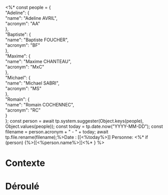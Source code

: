 <%* const people = {  
  "Adeline": {  
    "name": "Adeline AVRIL",  
    "acronym": "AA"  
  },  
  "Baptiste": {  
    "name": "Baptiste FOUCHER",  
    "acronym": "BF"  
  },  
  "Maxime": {  
    "name": "Maxime CHANTEAU",  
    "acronym": "MxC"  
  },  
  "Michael": {  
    "name": "Michael SABRI",  
    "acronym": "MS"  
  },  
  "Romain": {  
    "name": "Romain COCHENNEC",  
    "acronym": "RC"  
  }  
}; 
const person = await tp.system.suggester(Object.keys(people), Object.values(people));
const today = tp.date.now("YYYY-MM-DD");
const filename = person.acronym + " - " + today; await tp.file.rename(filename);%>Date : [[<%today%>]]
Personne:  <%* if (person) {%>[[<%person.name%>]]<%* } %>

# Contexte

# Déroulé
